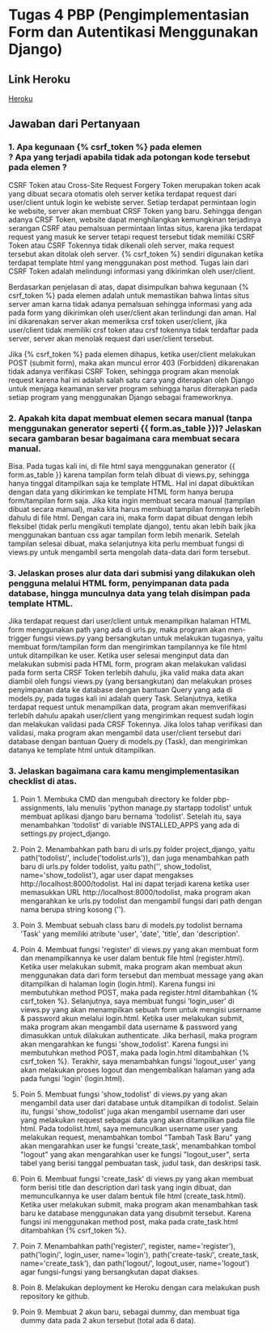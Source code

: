 # Tugas 4 PBP (Pengimplementasian Form dan Autentikasi Menggunakan Django)

## Link Heroku

[Heroku](https://katalog-project-django.herokuapp.com/todolist/)

## Jawaban dari Pertanyaan

### 1. Apa kegunaan {% csrf_token %} pada elemen <form>? Apa yang terjadi apabila tidak ada potongan kode tersebut pada elemen <form>?

CSRF Token atau Cross-Site Request Forgery Token merupakan token acak yang dibuat secara otomatis oleh server ketika terdapat request dari user/client untuk login ke webiste server. Setiap terdapat permintaan login ke website, server akan membuat CRSF Token yang baru. Sehingga dengan adanya CRSF Token, website dapat menghilangkan kemungkinan terjadinya serangan CSRF atau pemalsuan permintaan lintas situs, karena jika terdapat request yang masuk ke server tetapi request tersebut tidak memiliki CSRF Token atau CSRF Tokennya tidak dikenali oleh server, maka request tersebut akan ditolak oleh server. {% csrf_token %} sendiri digunakan ketika terdapat template html yang menggunakan post method. Tugas lain dari CSRF Token adalah melindungi informasi yang dikirimkan oleh user/client.

Berdasarkan penjelasan di atas, dapat disimpulkan bahwa kegunaan {% csrf_token %} pada elemen <form> adalah untuk memastikan bahwa lintas situs server aman karna tidak adanya pemalsuan sehingga informasi yang ada pada form yang dikirimkan oleh user/client akan terlindungi dan aman. Hal ini dikarenakan server akan memeriksa crsf token user/client, jika user/client tidak memiliki crsf token atau crsf tokennya tidak terdaftar pada server, server akan menolak request dari user/client tersebut.

Jika {% csrf_token %} pada elemen <form> dihapus, ketika user/client melakukan POST (submit form), maka akan muncul error 403 (Forbidden) dikarenakan tidak adanya verifikasi CSRF Token, sehingga program akan menolak request karena hal ini adalah salah satu cara yang diterapkan oleh Django untuk menjaga keamanan server program sehingga harus diterapkan pada setiap program yang menggunakan Django sebagai frameworknya.

### 2. Apakah kita dapat membuat elemen <form> secara manual (tanpa menggunakan generator seperti {{ form.as_table }})? Jelaskan secara gambaran besar bagaimana cara membuat <form> secara manual.

Bisa. Pada tugas kali ini, di file html saya menggunakan generator {{ form.as_table }} karena tampilan form telah dibuat di views.py, sehingga hanya tinggal ditampilkan saja ke template HTML. Hal ini dapat dibuktikan dengan data yang dikirimkan ke template HTML form hanya berupa form/tampilan form saja. Jika kita ingin membuat <form> secara manual (tampilan dibuat secara manual), maka kita harus membuat tampilan formnya terlebih dahulu di file html. Dengan cara ini, maka form dapat dibuat dengan lebih fleksibel (tidak perlu mengikuti template django), tentu akan lebih baik jika menggunakan bantuan css agar tampilan form lebih menarik. Setelah tampilan <form> selesai dibuat, maka selanjutnya kita perlu membuat fungsi di views.py untuk mengambil serta mengolah data-data dari form tersebut.

### 3. Jelaskan proses alur data dari submisi yang dilakukan oleh pengguna melalui HTML form, penyimpanan data pada database, hingga munculnya data yang telah disimpan pada template HTML.

Jika terdapat request dari user/client untuk menampilkan halaman HTML form menggunakan path yang ada di urls.py, maka program akan men-trigger fungsi views.py yang bersangkutan untuk melakukan tugasnya, yaitu membuat form/tampilan form dan mengirimkan tampilannya ke file html untuk ditampilkan ke user. Ketika user selesai menginput data dan melakukan submisi pada HTML form, program akan melakukan validasi pada form serta CRSF Token terlebih dahulu, jika valid maka data akan diambil oleh fungsi views.py (yang bersangkutan) dan melakukan proses penyimpanan data ke database dengan bantuan Query yang ada di models.py, pada tugas kali ini adalah query Task. Selanjutnya, ketika terdapat request untuk menampilkan data, program akan memverifikasi terlebih dahulu apakah user/client yang mengirimkan request sudah login dan melakukan validasi pada CRSF Tokennya. Jika lolos tahap verifikasi dan validasi, maka program akan mengambil data user/client tersebut dari database dengan bantuan Query di models.py (Task), dan mengirimkan datanya ke template html untuk ditampilkan.

### 3. Jelaskan bagaimana cara kamu mengimplementasikan checklist di atas.

1. Poin 1. Membuka CMD dan mengubah directory ke folder pbp-assignments, lalu menulis 'python manage.py startapp todolist' untuk membuat aplikasi django baru bernama 'todolist'. Setelah itu, saya menambahkan 'todolist' di variable INSTALLED_APPS yang ada di settings.py project_django.

2. Poin 2. Menambahkan path baru di urls.py folder project_django, yaitu path('todolist/', include('todolist.urls')), dan juga menambahkan path baru di urls.py folder todolist, yaitu path('', show_todolist, name='show_todolist'), agar user dapat mengakses http://localhost:8000/todolist. Hal ini dapat terjadi karena ketika user memasukkan URL http://localhost:8000/todolist, maka program akan mengarahkan ke urls.py todolist dan mengambil fungsi dari path dengan nama berupa string kosong ('').

3. Poin 3. Membuat sebuah class baru di models.py todolist bernama 'Task' yang memiliki atribute 'user', 'date', 'title', dan 'description'.

4. Poin 4. Membuat fungsi 'register' di views.py yang akan membuat form dan menampilkannya ke user dalam bentuk file html (register.html). Ketika user melakukan submit, maka program akan membuat akun menggunakan data dari form tersebut dan membuat message yang akan ditampilkan di halaman login (login.html). Karena fungsi ini membutuhkan method POST, maka pada register.html ditambahkan {% csrf_token %}. Selanjutnya, saya membuat fungsi 'login_user' di views.py yang akan menampilkan sebuah form untuk mengisi username & password akun melalui login.html. Ketika user melakukan submit, maka program akan mengambil data username & password yang dimasukkan untuk dilakukan authenticate. Jika berhasil, maka program akan mengarahkan ke fungsi 'show_todolist'. Karena fungsi ini membutuhkan method POST, maka pada login.html ditambahkan {% csrf_token %}. Terakhir, saya menambahkan fungsi 'logout_user' yang akan melakukan proses logout dan mengembalikan halaman yang ada pada fungsi 'login' (login.html).

5. Poin 5. Membuat fungsi 'show_todolist' di views.py yang akan mengambil data user dari database untuk ditampilkan di todolist. Selain itu, fungsi 'show_todolist' juga akan mengambil username dari user yang melakukan request sebagai data yang akan ditampilkan pada file html. Pada todolist.html, saya memunculkan username user yang melakukan request, menambahkan tombol "Tambah Task Baru" yang akan mengarahkan user ke fungsi 'create_task', menambahkan tombol "logout" yang akan mengarahkan user ke fungsi "logout_user", serta tabel yang berisi tanggal pembuatan task, judul task, dan deskripsi task.

6. Poin 6. Membuat fungsi 'create_task' di views.py yang akan membuat form berisi title dan description dari task yang ingin dibuat, dan memunculkannya ke user dalam bentuk file html (create_task.html). Ketika user melakukan submit, maka program akan menambahkan task baru ke database menggunakan data yang disubmit tersebut. Karena fungsi ini menggunakan method post, maka pada crate_task.html ditambahkan {% csrf_token %}.

7. Poin 7. Menambahkan path('register/', register, name='register'), path('login/', login_user, name='login'), path('create-task/', create_task, name='create_task'), dan path('logout/', logout_user, name='logout') agar fungsi-fungsi yang bersangkutan dapat diakses.

8. Poin 8. Melakukan deployment ke Heroku dengan cara melakukan push repository ke github.

9. Poin 9. Membuat 2 akun baru, sebagai dummy, dan membuat tiga dummy data pada 2 akun tersebut (total ada 6 data).